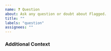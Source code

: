 ```yaml
---
name: ❓ Question
about: Ask any question or doubt about Flagged.
title: ""
labels: "question"
assignees: ""
---
```


### Additional Context

<!-- Add any other context about the question here.  -->
